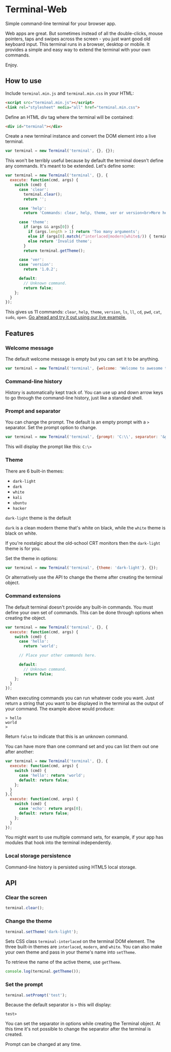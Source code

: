 # Terminal-Web

Simple command-line terminal for your browser app.

Web apps are great. But sometimes instead of all the double-clicks,
mouse pointers, taps and swipes across the screen - you just want
good old keyboard input. This terminal runs in a browser, desktop or mobile. It provides a simple
and easy way to extend the terminal with your own commands.

Enjoy.

## How to use

Include `terminal.min.js` and `terminal.min.css` in your HTML:

```html
<script src="terminal.min.js"></script>
<link rel="stylesheet" media="all" href="terminal.min.css">
```

Define an HTML div tag where the terminal will be contained:

```html
<div id="terminal"></div>
```

Create a new terminal instance and convert the DOM element
into a live terminal.

```js
var terminal = new Terminal('terminal', {}, {});
```

This won't be terribly useful because by default the terminal
doesn't define any commands. It's meant to be extended. Let's
define some:

```js
var terminal = new Terminal('terminal', {}, {
  execute: function(cmd, args) {
    switch (cmd) {
      case 'clear':
        terminal.clear();
        return '';

      case 'help':
        return 'Commands: clear, help, theme, ver or version<br>More help available <a class="external" href="http://github.com/sasadjolic/dom-terminal" target="_blank">here</a>';

      case 'theme':
        if (args && args[0]) {
          if (args.length > 1) return 'Too many arguments';
          else if (args[0].match(/^interlaced|modern|white$/)) { terminal.setTheme(args[0]); return ''; }
          else return 'Invalid theme';
        }
        return terminal.getTheme();

      case 'ver':
      case 'version':
        return '1.0.2';

      default:
        // Unknown command.
        return false;
    };
  }
});
```

This gives us 11 commands: `clear`, `help`, `theme`, `version`, `ls`, `ll`, `cd`, `pwd`, `cat`, `sudo`, `open`.
[Go ahead and try it out using our live example.](https://guillaumedupuy.github.io/Site-CTF/terminal.html)

## Features

### Welcome message

The default welcome message is empty but you can set it to be anything.

```js
var terminal = new Terminal('terminal', {welcome: 'Welcome to awesome terminal!'}, {});
```

### Command-line history

History is automatically kept track of. You can use up and down arrow keys to
go through the command-line history, just like a standard shell.

### Prompt and separator

You can change the prompt. The default is an empty prompt with a `>` separator.
Set the prompt option to change.

```js
var terminal = new Terminal('terminal', {prompt: 'C:\\', separator: '&gt;'}, {});
```

This will display the prompt like this: `C:\>`

### Theme

There are 6 built-in themes:

* `dark-light`
* `dark`
* `white`
* `kali`
* `ubuntu`
* `hacker`

`dark-light` theme is the default

`dark` is a clean modern theme that's white on black, while the `white` theme is
black on white.

If you're nostalgic about the old-school CRT monitors then the `dark-light` theme is for you.

Set the theme in options:

```js
var terminal = new Terminal('terminal', {theme: 'dark-light'}, {});
```

Or alternatively use the API to change the theme after creating the terminal object.

### Command extensions

The default terminal doesn't provide any built-in commands. You must define your
own set of commands. This can be done through options when creating the object.

```js
var terminal = new Terminal('terminal', {}, {
  execute: function(cmd, args) {
    switch (cmd) {
      case 'hello':
        return 'world';

      // Place your other commands here.

      default:
        // Unknown command.
        return false;
    };
  }
});
```

When executing commands you can run whatever code you want. Just return a string
that you want to be displayed in the terminal as the output of your command. The
example above would produce:

```
> hello
world
> 
```

Return `false` to indicate that this is an unknown command.

You can have more than one command set and you can list them out one after another:

```js
var terminal = new Terminal('terminal', {}, {
  execute: function(cmd, args) {
    switch (cmd) {
      case 'hello': return 'world';
      default: return false;
    };
  }
},{
  execute: function(cmd, args) {
    switch (cmd) {
      case 'echo': return args[0];
      default: return false;
    };
  }
});
```

You might want to use multiple command sets, for example, if your app has modules
that hook into the terminal independently.

### Local storage persistence

Command-line history is persisted using HTML5 local storage.

## API

### Clear the screen

```js
terminal.clear();
```

### Change the theme

```js
terminal.setTheme('dark-light');
```

Sets CSS class `terminal-interlaced` on the terminal DOM element. The three built-in
themes are `interlaced`, `modern`, and `white`. You can also make your own theme and
pass in your theme's name into `setTheme`.

To retrieve the name of the active theme, use `getTheme`.

```js
console.log(terminal.getTheme());
```

### Set the prompt

```js
terminal.setPrompt('test');
```

Because the default separator is `>` this will display:

```
test>
```

You can set the separator in options while creating the Terminal object. At this
time it's not possible to change the separator after the terminal is created.

Prompt can be changed at any time.
